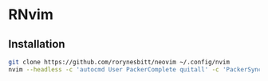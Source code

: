 # RNvim

## Installation

```sh
git clone https://github.com/rorynesbitt/neovim ~/.config/nvim
nvim --headless -c 'autocmd User PackerComplete quitall' -c 'PackerSync'
```
